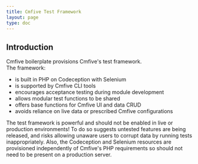 ```yaml
---
title: Cmfive Test Framework
layout: page
type: doc
---
```


## Introduction

Cmfive boilerplate provisions Cmfive's test framework.  
The framework: 
 - is built in PHP on Codeception with Selenium
 - is supported by Cmfive CLI tools
 - encourages acceptance testing during module development
 - allows modular test functions to be shared 
 - offers base functions for Cmfive UI and data CRUD
 - avoids reliance on live data or prescribed Cmfive configurations

The test framework is powerful and should not be enabled in live or production environments! To do so suggests untested features are being released, and risks allowing unaware users to corrupt data by running tests inappropriately. Also, the Codeception and Selenium resources are provisioned independently of Cmfive's PHP requirements so should not need to be present on a production server.
 

